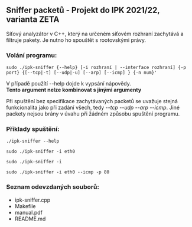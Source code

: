 ## Sniffer packetů - Projekt do IPK 2021/22, varianta ZETA
Síťový analyzátor v C++, který na určeném síťovém rozhraní
zachytává a filtruje pakety. Je nutno ho spouštět s rootovskými právy.


### Volání programu:

```
sudo ./ipk-sniffer {--help} [-i rozhraní | --interface rozhraní] {-p port} {[--tcp|-t] [--udp|-u] [--arp] [--icmp] } {-n num}'
```

V případě použítí --help dojde k vypsání nápovědy.  
**Tento argument nelze kombinovat s jinými argumenty**  

Při spuštění bez specifikace zachytávaných packetů se uvažuje stejná funkcionalita
jako při zadání všech, tedy _--tcp --udp --arp --icmp_. Jiné packety nejsou brány
v úvahu při žádném způsobu spuštění programu.

### Příklady spuštění:

```
./ipk-sniffer --help
```

```
sudo ./ipk-sniffer -i eth0
```

```
sudo ./ipk-sniffer -i
```

```
sudo ./ipk-sniffer -i eth0 --icmp -p 80
```


### Seznam odevzdaných souborů:

- ipk-sniffer.cpp  
- Makefile  
- manual.pdf  
- README.md
